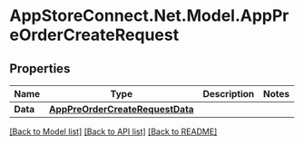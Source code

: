 # AppStoreConnect.Net.Model.AppPreOrderCreateRequest

## Properties

Name | Type | Description | Notes
------------ | ------------- | ------------- | -------------
**Data** | [**AppPreOrderCreateRequestData**](AppPreOrderCreateRequestData.md) |  | 

[[Back to Model list]](../README.md#documentation-for-models) [[Back to API list]](../README.md#documentation-for-api-endpoints) [[Back to README]](../README.md)

